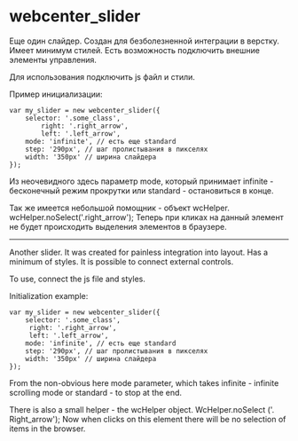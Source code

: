 # webcenter_slider

Еще один слайдер. Создан для безболезненной интеграции в верстку. Имеет минимум стилей. Есть возможность подключить внешние элементы управления.

Для использования подключить js файл и стили.

Пример инициализации:

	var my_slider = new webcenter_slider({
		selector: '.some_class',
    		right: '.right_arrow', 
    		left: '.left_arrow', 
		mode: 'infinite', // есть еще standard
		step: '290px', // шаг пролистывания в пикселях
		width: '350px' // ширина слайдера
	});
  
Из неочевидного здесь параметр mode, который принимает infinite - бесконечный режим прокрутки или standard - остановиться в конце.
  
Так же имеется небольшой помощник - объект wcHelper. 
wcHelper.noSelect('.right_arrow'); 
Теперь при кликах на данный элемент не будет происходить выделения элементов в браузере.


----------------------------------------------------


Another slider. It was created for painless integration into layout. Has a minimum of styles. It is possible to connect external controls.

To use, connect the js file and styles.

Initialization example:

	var my_slider = new webcenter_slider({
		selector: '.some_class',
   		 right: '.right_arrow', 
   		 left: '.left_arrow', 
		mode: 'infinite', // есть еще standard
		step: '290px', // шаг пролистывания в пикселях
		width: '350px' // ширина слайдера
	});
  
  From the non-obvious here mode parameter, which takes infinite - infinite scrolling mode or standard - to stop at the end.
  
  
There is also a small helper - the wcHelper object.
WcHelper.noSelect ('. Right_arrow');
Now when clicks on this element there will be no selection of items in the browser.

